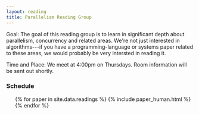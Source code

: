 ```yaml
---
layout: reading
title: Parallelism Reading Group
---
```


Goal: The goal of this reading group is to learn in significant depth about parallelism, concurrency and related areas. We're not just interested in algorithms---if you have a programming-language or systems paper related to these areas, we would probably be very intersted in reading it. 

Time and Place: We meet at 4:00pm on Thursdays. Room information will be sent out shortly.

### Schedule

<ul>
{% for paper in site.data.readings %}
  {% include paper_human.html %}
{% endfor %}
</ul>
